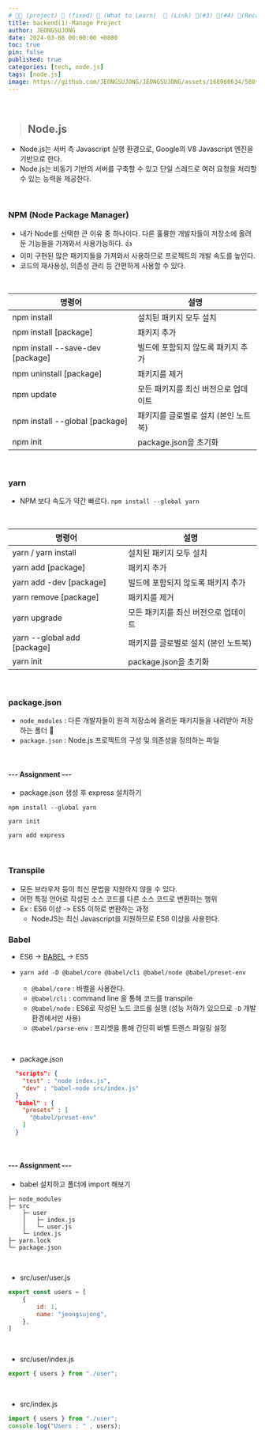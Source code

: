 ```yaml
---
# 👨‍💻 (project) 📌 (fixed) 📖 (What to Learn)  🌱 (Link) 🧷(#3) 📌(#4) 👀(Recap)
title: backend(1)-Manage Project
author: JEONGSUJONG
date: 2024-03-08 00:00:00 +0800
toc: true
pin: false
published: true
categories: [tech, node.js]
tags: [node.js]
image: https://github.com/JEONGSUJONG/JEONGSUJONG/assets/168960634/580ff546-c5d4-4502-a0c3-489b13a49870
---
```


<br>

> ## Node.js

- Node.js는 서버 측 Javascript 실행 환경으로, Google의 V8 Javascript 엔진을 기반으로 한다.
- Node.js는 비동기 기반의 서버를 구축할 수 있고 단일 스레드로 여러 요청을 처리할 수 있는 능력을 제공한다.

<br>

### NPM (Node Package Manager)

- 내가 Node를 선택한 큰 이유 중 하나이다. 다른 훌륭한 개발자들이 저장소에 올려둔 기능들을 가져와서 사용가능하다. 👍
- 이미 구현된 많은 패키지들을 가져와서 사용하므로 프로젝트의 개발 속도를 높인다.
- 코드의 재사용성, 의존성 관리 등 간편하게 사용할 수 있다.

<!-- ![image](https://github.com/JEONGSUJONG/github-mainpage/assets/142254876/fc7cae30-44b7-4f29-8e24-37877184e644) -->

<br>

| 명령어                           | 설명                                 |
| -------------------------------- | ------------------------------------ |
| npm install                      | 설치된 패키지 모두 설치              |
| npm install [package]            | 패키지 추가                          |
| npm install --save-dev [package] | 빌드에 포함되지 않도록 패키지 추가   |
| npm uninstall [package]          | 패키지를 제거                        |
| npm update                       | 모든 패키지를 최신 버전으로 업데이트 |
| npm install --global [package]   | 패키지를 글로벌로 설치 (본인 노트북) |
| npm init                         | package.json을 초기화                |

<br>

### yarn

- NPM 보다 속도가 약간 빠르다. `npm install --global yarn`

<br>

| 명령어                      | 설명                                 |
| --------------------------- | ------------------------------------ |
| yarn / yarn install         | 설치된 패키지 모두 설치              |
| yarn add [package]          | 패키지 추가                          |
| yarn add -dev [package]     | 빌드에 포함되지 않도록 패키지 추가   |
| yarn remove [package]       | 패키지를 제거                        |
| yarn upgrade                | 모든 패키지를 최신 버전으로 업데이트 |
| yarn --global add [package] | 패키지를 글로벌로 설치 (본인 노트북) |
| yarn init                   | package.json을 초기화                |

<br>

### package.json

<!-- ![image](https://github.com/JEONGSUJONG/github-mainpage/assets/142254876/0105ce84-78b2-4a74-a677-bd6922f6afec) -->

- `node_modules` : 다른 개발자들이 원격 저장소에 올려둔 패키지들을 내려받아 저장하는 폴더 📁
- `package.json` : Node.js 프로젝트의 구성 및 의존성을 정의하는 파일

<br>

#### --- Assignment ---

- package.json 생성 후 express 설치하기

```
npm install --global yarn
```

```
yarn init
```

```
yarn add express
```

<br>

### Transpile

- 모든 브라우저 등이 최신 문법을 지원하지 않을 수 있다.
- 어떤 특정 언어로 작성된 소스 코드를 다른 소스 코드로 변환하는 행위
- Ex : ES6 이상 -> ES5 이하로 변환하는 과정
  - NodeJS는 최신 Javascript을 지원하므로 ES6 이상을 사용한다.

### Babel

- ES6 -> <U>BABEL</U> -> ES5

- `yarn add -D @babel/core @babel/cli @babel/node @babel/preset-env`
  - `@babel/core` : 바벨을 사용한다.
  - `@babel/cli` : command line 을 통해 코드를 transpile
  - `@babel/node` : ES6로 작성된 노드 코드를 실행 (성능 저하가 있으므로 `-D` 개발 환경에서만 사용)
  - `@babel/parse-env` : 프리셋을 통해 간단히 바벨 트랜스 파일링 설정

<br>

- package.json

```json
  "scripts": {
    "test" : "node index.js",
    "dev" : "babel-node src/index.js"
  }
  "babel" : {
    "presets" : [
      "@babel/preset-env"
    ]
  }
```

<br>

#### --- Assignment ---

- babel 설치하고 폴더에 import 해보기

```
├─ node_modules
├─ src
    ├─ user
    │   ├─ index.js
    │   └─ user.js
    └─ index.js
├─ yarn.lock
└─ package.json
```

<br>

- src/user/user.js
```javascript
export const users = [
    {
        id: 1,
        name: "jeongsujong",
    },
]
```

<br>

- src/user/index.js
```javascript
export { users } from "./user";
```

<br>

- src/index.js
```javascript
import { users } from "./user";
console.log("Users : " , users);
```